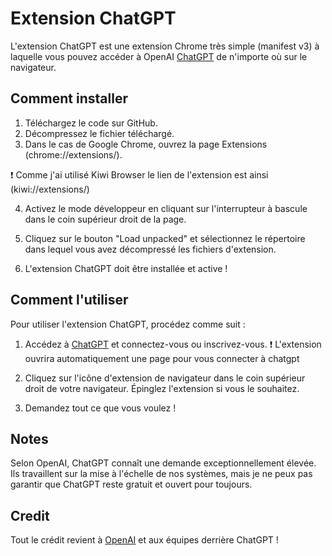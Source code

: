 # Extension ChatGPT

L'extension ChatGPT est une extension Chrome très simple (manifest v3) à laquelle vous pouvez accéder à OpenAI [ChatGPT](https://chat.openai.com/chat) de n'importe où sur le navigateur.

## Comment installer

1. Téléchargez le code sur GitHub.
2. Décompressez le fichier téléchargé.
3. Dans le cas de Google Chrome, ouvrez la page Extensions (chrome://extensions/).

❗ Comme j'ai utilisé Kiwi Browser le lien de l'extension est ainsi (kiwi://extensions/)

4. Activez le mode développeur en cliquant sur l'interrupteur à bascule dans le coin supérieur droit de la page.

5. Cliquez sur le bouton "Load unpacked" et sélectionnez le répertoire dans lequel vous avez décompressé les fichiers d'extension.

6. L'extension ChatGPT doit être installée et active !

## Comment l'utiliser

Pour utiliser l'extension ChatGPT, procédez comme suit :

1. Accédez à [ChatGPT](https://chat.openai.com/chat) et connectez-vous ou inscrivez-vous.
❗ L'extension ouvrira automatiquement une page pour vous connecter à chatgpt

2. Cliquez sur l'icône d'extension de navigateur dans le coin supérieur droit de votre navigateur. Épinglez l'extension si vous le souhaitez.
3. Demandez tout ce que vous voulez !

## Notes

Selon OpenAI, ChatGPT connaît une demande exceptionnellement élevée. Ils travaillent sur la mise à l'échelle de nos systèmes, mais je ne peux pas garantir que ChatGPT reste gratuit et ouvert pour toujours.

## Credit

Tout le crédit revient à [OpenAI](http://openai.com/) et aux équipes derrière ChatGPT !
